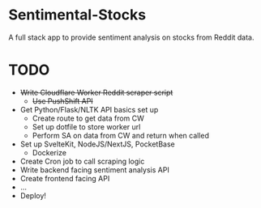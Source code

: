 # Sentimental-Stocks
A full stack app to provide sentiment analysis on stocks from Reddit data.

# TODO
- ~~Write Cloudflare Worker Reddit scraper script~~
  - ~~Use PushShift API~~
- Get Python/Flask/NLTK API basics set up
  - Create route to get data from CW 
  - Set up dotfile to store worker url
  - Perform SA on data from CW and return when called
- Set up SvelteKit, NodeJS/NextJS, PocketBase
  - Dockerize
- Create Cron job to call scraping logic
- Write backend facing sentiment analysis API 
- Create frontend facing API
- ...
- Deploy!


